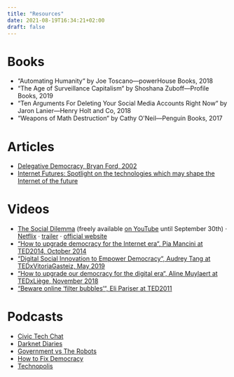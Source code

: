```yaml
---
title: "Resources"
date: 2021-08-19T16:34:21+02:00
draft: false
---
```



# Books

- “Automating Humanity“ by Joe Toscano—powerHouse Books, 2018
- “The Age of Surveillance Capitalism“ by Shoshana Zuboff—Profile Books, 2019
- “Ten Arguments For Deleting Your Social Media Accounts Right Now“ by Jaron Lanier—Henry Holt and Co, 2018
- “Weapons of Math Destruction“ by Cathy O'Neil—Penguin Books, 2017


# Articles

- [Delegative Democracy, Bryan Ford, 2002](https://bford.info/deleg/deleg.pdf)
- [Internet Futures: Spotlight on the technologies which may shape the Internet of the future](https://www.ofcom.org.uk/research-and-data/internet-and-on-demand-research/internet-futures)


# Videos

- [The Social Dilemma](https://www.humanetech.com/the-social-dilemma) (freely available [on YouTube](https://youtu.be/7mqR_e2seeM) until September 30th) · [Netflix](https://www.netflix.com/be-en/title/81254224) · [trailer](https://youtu.be/uaaC57tcci0) · [official website](https://www.thesocialdilemma.com/)
- [“How to upgrade democracy for the Internet era“, Pia Mancini at TED2014, October 2014](https://youtu.be/NXfYNdapq3Q)
- [“Digital Social Innovation to Empower Democracy“, Audrey Tang at TEDxVitoriaGasteiz, May 2019](https://youtu.be/LscTx6DHh9I)
- [“How to upgrade our democracy for the digital era“, Aline Muylaert at TEDxLiège, November 2018](https://youtu.be/Ex53ZB4zTDo)
- [“Beware online ‘filter bubbles‘“, Eli Pariser at TED2011](https://www.ted.com/talks/eli_pariser_beware_online_filter_bubbles?language=en)


# Podcasts

- [Civic Tech Chat](https://civictech.chat/)
- [Darknet Diaries](https://darknetdiaries.com/)
- [Government vs The Robots](http://governmentvrobots.com/)
- [How to Fix Democracy](https://www.howtofixdemocracy.org/)
- [Technopolis](https://www.technopolispodcast.com/)
